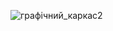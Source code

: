 ![графічний_каркас2](https://user-images.githubusercontent.com/79908409/191916897-08034d5b-0e60-4bf8-bed2-43c49bc47d3e.jpg)

